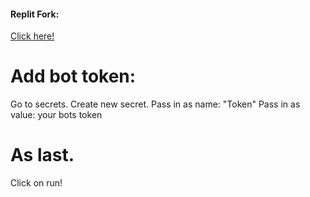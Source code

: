 #### Replit Fork:
<a href="https://replit.com/@semnoach10/Nextcord-Basic-Template">Click here!</a>

# Add bot token:
Go to secrets.
Create new secret.
Pass in as name: "Token"
Pass in as value: your bots token

# As last.
Click on run!